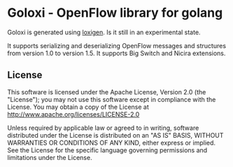# Goloxi - OpenFlow library for golang

Goloxi is generated using [loxigen](https://github.com/floodlight/loxigen). Is it still in
an experimental state.

It supports serializing and deserializing OpenFlow messages and structures from version
1.0 to version 1.5. It supports Big Switch and Nicira extensions.

## License

This software is licensed under the Apache License, Version 2.0 (the
"License"); you may not use this software except in compliance with the
License.
You may obtain a copy of the License at http://www.apache.org/licenses/LICENSE-2.0

Unless required by applicable law or agreed to in writing, software
distributed under the License is distributed on an "AS IS" BASIS,
WITHOUT WARRANTIES OR CONDITIONS OF ANY KIND, either express or implied.
See the License for the specific language governing permissions and
limitations under the License.